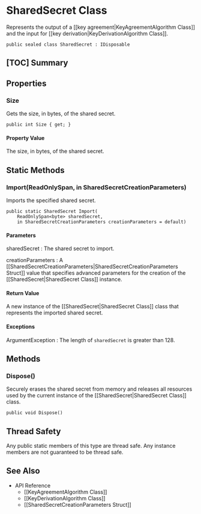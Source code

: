 # SharedSecret Class

Represents the output of a [[key agreement|KeyAgreementAlgorithm Class]] and the
input for [[key derivation|KeyDerivationAlgorithm Class]].

    public sealed class SharedSecret : IDisposable


## [TOC] Summary


## Properties


### Size

Gets the size, in bytes, of the shared secret.

    public int Size { get; }

#### Property Value

The size, in bytes, of the shared secret.


## Static Methods


### Import(ReadOnlySpan<byte>, in SharedSecretCreationParameters)

Imports the specified shared secret.

    public static SharedSecret Import(
        ReadOnlySpan<byte> sharedSecret,
        in SharedSecretCreationParameters creationParameters = default)

#### Parameters

sharedSecret
: The shared secret to import.

creationParameters
: A [[SharedSecretCreationParameters|SharedSecretCreationParameters Struct]]
    value that specifies advanced parameters for the creation of the
    [[SharedSecret|SharedSecret Class]] instance.

#### Return Value

A new instance of the [[SharedSecret|SharedSecret Class]] class that represents
the imported shared secret.

#### Exceptions

ArgumentException
: The length of `sharedSecret` is greater than 128.


## Methods


### Dispose()

Securely erases the shared secret from memory and releases all resources used by
the current instance of the [[SharedSecret|SharedSecret Class]] class.

    public void Dispose()


## Thread Safety

Any public static members of this type are thread safe. Any instance members are
not guaranteed to be thread safe.


## See Also

* API Reference
    * [[KeyAgreementAlgorithm Class]]
    * [[KeyDerivationAlgorithm Class]]
    * [[SharedSecretCreationParameters Struct]]
